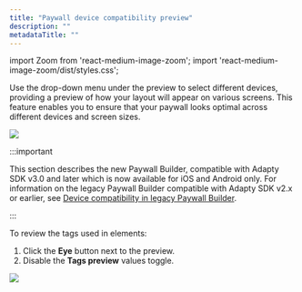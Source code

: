 ```yaml
---
title: "Paywall device compatibility preview"
description: ""
metadataTitle: ""
---
```


import Zoom from 'react-medium-image-zoom';
import 'react-medium-image-zoom/dist/styles.css';

Use the drop-down menu under the preview to select different devices, providing a preview of how your layout will appear on various screens. This feature enables you to ensure that your paywall looks optimal across different devices and screen sizes.


<Zoom>
  <img src={require('./img/6e5f682-PB_paywall_preview.gif').default}
  style={{
    border: '1px solid #727272', /* border width and color */
    width: '700px', /* image width */
    display: 'block', /* for alignment */
    margin: '0 auto' /* center alignment */
  }}
/>
</Zoom>

:::important

This section describes the new Paywall Builder, compatible with Adapty SDK v3.0 and later which is now available for iOS and Android only. For information on the legacy Paywall Builder compatible with Adapty SDK v2.x or earlier, see [Device compatibility in legacy Paywall Builder](paywall-layout-and-products-legacy#device-compatibility-preview).

:::

To review the tags used in elements:

1. Click the **Eye** button next to the preview.
2. Disable the **Tags preview** values toggle.


<Zoom>
  <img src={require('./img/81466fa-PB_tags_preview.gif').default}
  style={{
    border: '1px solid #727272', /* border width and color */
    width: '700px', /* image width */
    display: 'block', /* for alignment */
    margin: '0 auto' /* center alignment */
  }}
/>
</Zoom>

